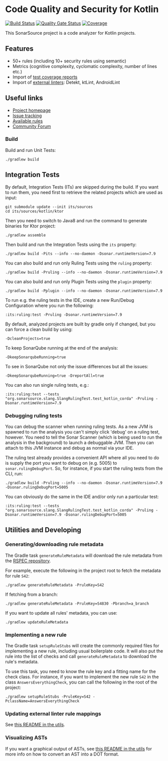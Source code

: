 Code Quality and Security for Kotlin
==========

[![Build Status](https://api.cirrus-ci.com/github/SonarSource/sonar-kotlin.svg?branch=master)](https://cirrus-ci.com/github/SonarSource/sonar-kotlin) [![Quality Gate Status](https://next.sonarqube.com/sonarqube/api/project_badges/measure?project=org.sonarsource.kotlin%3Akotlin&metric=alert_status)](https://next.sonarqube.com/sonarqube/dashboard?id=org.sonarsource.kotlin%3Akotlin) [![Coverage](https://next.sonarqube.com/sonarqube/api/project_badges/measure?project=org.sonarsource.kotlin%3Akotlin&metric=coverage)](https://next.sonarqube.com/sonarqube/dashboard?id=org.sonarsource.kotlin%3Akotlin)

This SonarSource project is a code analyzer for Kotlin projects.

Features
--------

* 50+ rules (including 10+ security rules using semantic)
* Metrics (cognitive complexity, cyclomatic complexity, number of lines etc.)
* Import of [test coverage reports](https://docs.sonarqube.org/display/PLUG/Code+Coverage+by+Unit+Tests+for+Java+Project)
* Import of [external linters](https://docs.sonarqube.org/latest/analysis/external-issues/): Detekt, ktLint, AndroidLint

Useful links
------------

* [Project homepage](https://redirect.sonarsource.com/plugins/kotlin.html)
* [Issue tracking](https://jira.sonarsource.com/browse/SONARKT/)
* [Available rules](https://rules.sonarsource.com/kotlin)
* [Community Forum](https://community.sonarsource.com/)

### Build

Build and run Unit Tests:

    ./gradlew build

## Integration Tests

By default, Integration Tests (ITs) are skipped during the build. If you want to run them, you need first to retrieve the related projects
which are used as input:

    git submodule update --init its/sources
    cd its/sources/kotlin/ktor

Then you need to switch to Java8 and run the command to generate binaries for Ktor project:

    ./gradlew assemble

Then build and run the Integration Tests using the `its` property:

    ./gradlew build -Pits --info --no-daemon -Dsonar.runtimeVersion=7.9

You can also build and run only Ruling Tests using the `ruling` property:

    ./gradlew build -Pruling --info --no-daemon -Dsonar.runtimeVersion=7.9

You can also build and run only Plugin Tests using the `plugin` property:

    ./gradlew build -Pplugin --info --no-daemon -Dsonar.runtimeVersion=7.9

To run e.g. the ruling tests in the IDE, create a new Run/Debug Configuration where you run the following:

    :its:ruling:test -Pruling -Dsonar.runtimeVersion=7.9

By default, analyzed projects are built by gradle only if changed, but you can force a clean build by using:

    -DcleanProjects=true

To keep SonarQube running at the end of the analysis:

    -DkeepSonarqubeRunning=true

To see in SonarQube not only the issue differences but all the issues:

    -DkeepSonarqubeRunning=true -DreportAll=true

You can also run single ruling tests, e.g.:

    :its:ruling:test --tests "org.sonarsource.slang.SlangRulingTest.test_kotlin_corda" -Pruling -Dsonar.runtimeVersion=7.9

### Debugging ruling tests

You can debug the scanner when running ruling tests. As a new JVM is spawned to run the analysis you can't simply click 'debug' on a ruling
test, however. You need to tell the Sonar Scanner (which is being used to run the analysis in the background) to launch a debuggable JVM.
Then you can attach to this JVM instance and debug as normal via your IDE.

The ruling test already provides a convenient API where all you need to do is supply the port you want to debug on (e.g. 5005)
to `sonar.rulingDebugPort`. So, for instance, if you start the ruling tests from the CLI, run:

    ./gradlew build -Pruling --info --no-daemon -Dsonar.runtimeVersion=7.9 -Dsonar.rulingDebugPort=5005

You can obviously do the same in the IDE and/or only run a particular test:

    :its:ruling:test --tests "org.sonarsource.slang.SlangRulingTest.test_kotlin_corda" -Pruling -Dsonar.runtimeVersion=7.9 -Dsonar.rulingDebugPort=5005

## Utilities and Developing

### Generating/downloading rule metadata

The Gradle task `generateRuleMetadata` will download the rule metadata from the [RSPEC repository](https://github.com/SonarSource/rspec/).

For example, execute the following in the project root to fetch the metadata for rule `S42`:

    ./gradlew generateRuleMetadata -PruleKey=S42
    
If fetching from a branch:

    ./gradlew generateRuleMetadata -PruleKey=S4830 -Pbranch=a_branch

If you want to update all rules' metadata, you can use:
    
    ./gradlew updateRuleMetadata

### Implementing a new rule

The Gradle task `setupRuleStubs` will create the commonly required files for implementing a new rule, including usual boilerplate code. It
will also put the rule into the list of checks and call `generateRuleMetadata` to download the rule's metadata.

To use this task, you need to know the rule key and a fitting name for the check class. For instance, if you want to implement the new
rule `S42` in the class `AnswersEverythingCheck`, you can call the following in the root of the project:

    ./gradlew setupRuleStubs -PruleKey=S42 -PclassName=AnswersEverythingCheck

### Updating external linter rule mappings
See [this README in the utils](utils-kotlin/README.md).

### Visualizing ASTs
If you want a graphical output of ASTs, see [this README in the utils](utils-kotlin/README.md) for more info on how to convert an AST into a DOT format.
